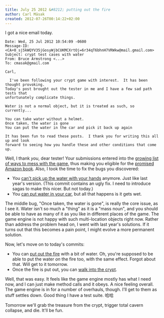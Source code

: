 ```yaml
---
title: July 25 2012 &#8212; putting out the fire
author: Carl Mäsak
created: 2012-07-26T00:14:22+02:00
---
```

I got a nice email today.

    Date: Wed, 25 Jul 2012 10:54:09 -0600
    Message-ID: <CA+0_sj5kWQYV35jGosyWjbCUKMCXrtOj=6r34qT6bhnH7VRWkw@mail.gmail.com>
    Subject: crypt test cases with water
    From: Bruce Armstrong <...>
    To: cmasak@gmail.com

    Carl,

      I've been following your crypt game with interest.  It has been thought provoking.
    Today's post brought out the tester in me and I have a few sad path tests that
    unfortunately complicate things.

    Water is not a normal object, but it is treated as such, so currently...

    You can take water without a helmet.
    Once taken, the water is gone
    You can put the water in the car and pick it back up again

    It has been fun to read these posts.  I thank you for writing this all up and look
    forward to seeing how you handle these and other conditions that come up.

Well, I thank *you*, dear tester! Your submissions entered into the [growing
list of ways to mess with the game](http://gist.github.com/3034482), thus
making you eligible for the [promised Amazon
book](http://strangelyconsistent.org/blog/another-month-of-blogging-adventure-game-here-i-come).
Also, I took the time to fix the bugs you discovered:

* You [can't pick up the water with your
  hands](https://github.com/masak/crypt/commit/d51648ba83db766b610d6c2af9fd9f5e45793d9b)
  anymore. Just like last year's version. (This commit contains an ugly fix. I need to introduce
  sagas to make this nicer. But not today.)
* You [can put water in your
  car](https://github.com/masak/crypt/commit/59cb5dfade5fe8eaccef6ff8d45e28966312ebe7),
  but all that happens is it gets wet.

The middle bug, "Once taken, the water is gone", is really the core issue, as I
see it. Water isn't so much a "thing" as it is a "mass noun", and you should be
able to have as many of it as you like in different places of the game. The
game engine is not happy with such multi-location objects right now. Rather
than address the problem head on, I went with last year's solutions. If it
turns out that this becomes a pain point, I might evolve a more permanent
solution.

Now, let's move on to today's commits:

* You can [put out the
  fire](https://github.com/masak/crypt/commit/00f8e1f6943229fb99b07f7a15a6afe0e4343ec0)
  with a bit of water. Oh, you're supposed to be able to put the water *on* the
  fire too, with the same effect. Forgot about that. Will get to it tomorrow.
* Once the fire is put out, you can [walk into the
  crypt](https://github.com/masak/crypt/commit/772c8d83b737623b92b3b2ef4098b691aef37f55).

Well, that was easy. It feels like the game engine mostly has what I need now,
and I can just make method calls and it obeys. A nice feeling overall. The game
engine is in for a number of overhauls, though. I'll get to them as stuff
settles down. Good thing I have a test suite. 哈哈

Tomorrow we'll grab the treasure from the crypt, trigger total cavern collapse,
and die. It'll be fun.
